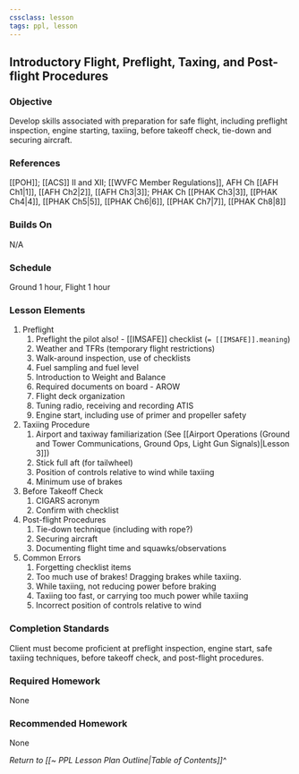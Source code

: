 ```yaml
---
cssclass: lesson
tags: ppl, lesson
---
```


## Introductory Flight, Preflight, Taxing, and Post-flight Procedures

### Objective
Develop skills associated with preparation for safe flight, including preflight inspection, engine starting, taxiing, before takeoff check, tie-down and securing aircraft.

### References
[[POH]]; [[ACS]] II and XII; [[WVFC Member Regulations]], AFH Ch [[AFH Ch1|1]], [[AFH Ch2|2]], [[AFH Ch3|3]]; PHAK Ch [[PHAK Ch3|3]], [[PHAK Ch4|4]], [[PHAK Ch5|5]], [[PHAK Ch6|6]], [[PHAK Ch7|7]], [[PHAK Ch8|8]]

### Builds On
N/A

### Schedule
Ground 1 hour, Flight 1 hour

### Lesson Elements
1. Preflight
	1. Preflight the pilot also! - [[IMSAFE]] checklist (`= [[IMSAFE]].meaning`)
	2. Weather and TFRs (temporary flight restrictions)
	3. Walk-around inspection, use of checklists
	4. Fuel sampling and fuel level
	5. Introduction to Weight and Balance
	6. Required documents on board - AROW
	7. Flight deck organization
	8. Tuning radio, receiving and recording ATIS
	9. Engine start, including use of primer and propeller safety
2. Taxiing Procedure
	1. Airport and taxiway familiarization (See [[Airport Operations (Ground and Tower Communications, Ground Ops, Light Gun Signals)|Lesson 3]])
	2. Stick full aft (for tailwheel)
	3. Position of controls relative to wind while taxiing
	4. Minimum use of brakes
3. Before Takeoff Check
	1. CIGARS acronym
	2. Confirm with checklist
4. Post-flight Procedures
	1. Tie-down technique (including with rope?)
	2. Securing aircraft
	3. Documenting flight time and squawks/observations
5. Common Errors
	1. Forgetting checklist items
	2. Too much use of brakes! Dragging brakes while taxiing.
	3. While taxiing, not reducing power before braking
	4. Taxiing too fast, or carrying too much power while taxiing
	5. Incorrect position of controls relative to wind

### Completion Standards
Client must become proficient at preflight inspection, engine start, safe taxiing techniques, before takeoff check, and post-flight procedures.

### Required Homework
 None

### Recommended Homework
None

*Return to [[~ PPL Lesson Plan Outline|Table of Contents]]^*